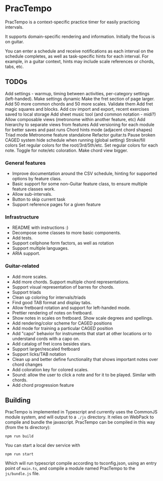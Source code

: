 # PracTempo

PracTempo is a context-specific practice timer for easily practicing intervals.

It supports domain-specific rendering and information. Initially the focus is on guitar.

You can enter a schedule and receive notifications as
each interval on the schedule completes, as well as task-specific hints for each
interval. For example, in a guitar context, hints may include scale references
or chords,  tabs, etc.

## TODOs

Add settings - warmup, timing between activities, per-category settings (left-handed).
Make settings dynamic
Make the fret section of page larger.
Add 50 more common chords and 50 more scales. Validate them
Add fret magic squares and blocks.
Add csv import and export, recent exercises saved to local storage 
Add sheet music tool (and common notation - midi?)
Allow composable views (metronome within another feature, etc)
  Add hierarchy to separate views from features
Add versioning for each module for better saves and past runs
Chord hints mode (adjacent chord shapes)
Triad mode
  Metronome feature standalone
  Refactor guitar.ts
  Pause broken
CAGED system
hide schedule when running (global setting)
Stroke/fill colors
Set regular colors for the root/3rd/5th/etc.
Set regular colors for each note.
Toggle for note/etc coloration.
Make chord view bigger.

### General features
* Improve documentation around the CSV schedule, hinting for supported options by feature class.
* Basic support for some non-Guitar feature class, to ensure multiple feature classes work.
* Allow sub-intervals.
* Button to skip current task
* Support reference pages for a given feature

### Infrastructure
* README with instructions :)
* Decompose some classes to more basic components.
* Add tests.
* Support cellphone form factors, as well as rotation
* Support multiple languages.
* ARIA support.

### Guitar-related
* Add more scales.
* Add more chords. Support multiple chord representations.
* Support visual representation of barres for chords.
* Support triads
* Clean up coloring for intervals/triads
* Find good TAB format and display tabs.
* Allow fretboard rotation and support for left-handed mode.
* Prettier rendering of notes on fretboard.
* Show notes in scales on fretboard. Show scale degrees and spellings.
* Add rendering/color scheme for CAGED positions
* Add mode for training a particular CAGED position
* Add "capo" behavior for instruments that start at other locations or to understand cords with a capo on.
* Add catalog of fret icons besides stars.
* Support larger/rescaled fretboard
* Support licks/TAB notation
* Clean up and better define functionality that shows important notes over chord changes
* Add coloration key for colored scales.
* Sound: allow the user to click a note and for it to be played. Similar with chords.
* Add chord progression feature

## Building

PracTempo is implemented in Typescript and currently uses the CommonJS module system, and will output to a `./js` directory. It relies on WebPack to compile and bundle the javascript. PracTempo can be compiled in this way (from the ts directory):

```
npm run build
```

You can start a local dev service with

```
npm run start
```

Which will run typescript compile according to tsconfig.json, using an entry point of `main.ts`, and compile a module named PracTempo to the `js/bundle.js` file.